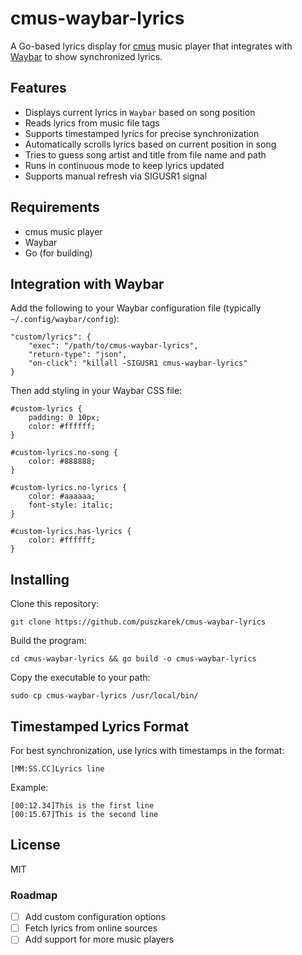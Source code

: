 # cmus-waybar-lyrics

A Go-based lyrics display for [cmus](https://github.com/cmus/cmus) music player that integrates with [Waybar](https://github.com/Alexays/Waybar) to show synchronized lyrics.

## Features

- Displays current lyrics in `Waybar` based on song position
- Reads lyrics from music file tags
- Supports timestamped lyrics for precise synchronization
- Automatically scrolls lyrics based on current position in song
- Tries to guess song artist and title from file name and path
- Runs in continuous mode to keep lyrics updated
- Supports manual refresh via SIGUSR1 signal

## Requirements
- cmus music player
- Waybar
- Go (for building)

## Integration with Waybar
Add the following to your Waybar configuration file (typically `~/.config/waybar/config`):

```
"custom/lyrics": {
    "exec": "/path/to/cmus-waybar-lyrics",
    "return-type": "json",
    "on-click": "killall -SIGUSR1 cmus-waybar-lyrics"
}
```

Then add styling in your Waybar CSS file:

```
#custom-lyrics {
    padding: 0 10px;
    color: #ffffff;
}

#custom-lyrics.no-song {
    color: #888888;
}

#custom-lyrics.no-lyrics {
    color: #aaaaaa;
    font-style: italic;
}

#custom-lyrics.has-lyrics {
    color: #ffffff;
}
```

## Installing
Clone this repository:
```
git clone https://github.com/puszkarek/cmus-waybar-lyrics
```
Build the program:
```
cd cmus-waybar-lyrics && go build -o cmus-waybar-lyrics
```
Copy the executable to your path: 
```
sudo cp cmus-waybar-lyrics /usr/local/bin/
```

## Timestamped Lyrics Format
For best synchronization, use lyrics with timestamps in the format:

```
[MM:SS.CC]Lyrics line
```

Example:
```
[00:12.34]This is the first line
[00:15.67]This is the second line
```




## License
MIT

### Roadmap

- [ ] Add custom configuration options
- [ ] Fetch lyrics from online sources
- [ ] Add support for more music players